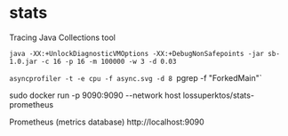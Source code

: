 # stats

Tracing Java Collections tool

`java -XX:+UnlockDiagnosticVMOptions -XX:+DebugNonSafepoints -jar sb-1.0.jar -c 16 -p 16 -m 100000 -w 3 -d 0.03`

`asyncprofiler -t -e cpu -f async.svg -d 8 `pgrep -f "ForkedMain"`


sudo docker run -p 9090:9090 --network host lossuperktos/stats-prometheus

Prometheus (metrics database) http://localhost:9090
